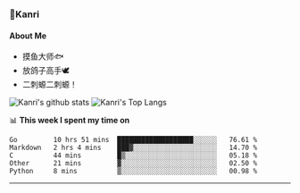 ### 🌱Kanri
#### About Me
- 摸鱼大师🐟
- 放鸽子高手🕊
- 二刺螈二刺螈！

![Kanri's github stats](https://github-readme-stats.vercel.app/api?username=Yiwen-Chan&show_icons=true&theme=vue&line_height=20)
![Kanri's Top Langs](https://github-readme-stats.vercel.app/api/top-langs/?username=Yiwen-Chan&layout=compact&theme=vue&card_width=270)

📊 **This week I spent my time on**
<!--START_SECTION:waka-->
```text
Go         10 hrs 51 mins  ███████████████████░░░░░░   76.61 % 
Markdown   2 hrs 4 mins    ███▓░░░░░░░░░░░░░░░░░░░░░   14.70 % 
C          44 mins         █▒░░░░░░░░░░░░░░░░░░░░░░░   05.18 % 
Other      21 mins         ▓░░░░░░░░░░░░░░░░░░░░░░░░   02.50 % 
Python     8 mins          ▒░░░░░░░░░░░░░░░░░░░░░░░░   00.98 % 
```
<!--END_SECTION:waka-->

***

